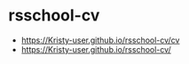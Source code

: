 # rsschool-cv

- https://Kristy-user.github.io/rsschool-cv/cv
- https://Kristy-user.github.io/rsschool-cv/
